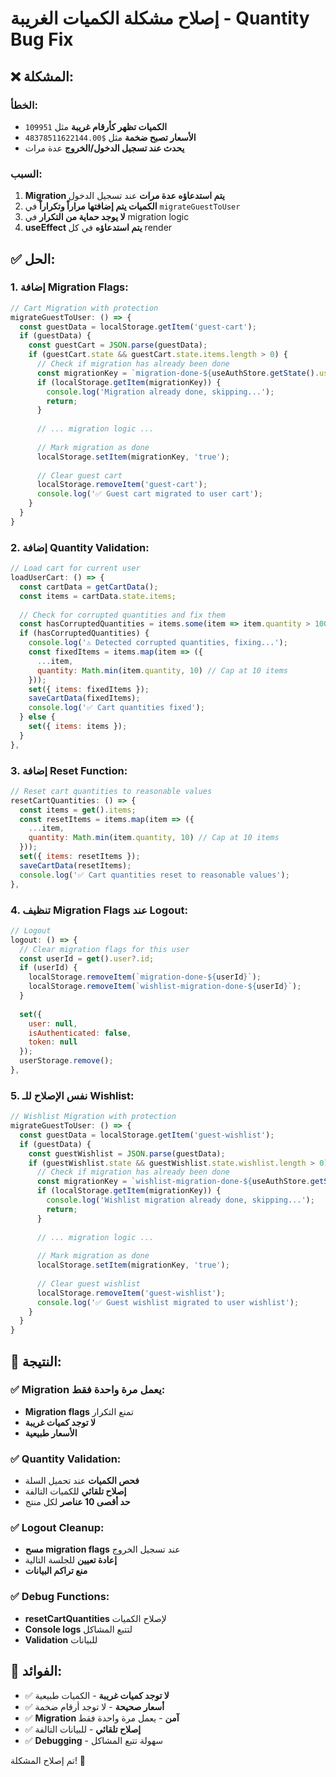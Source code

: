 # إصلاح مشكلة الكميات الغريبة - Quantity Bug Fix

## ❌ **المشكلة:**

### **الخطأ:**
- **الكميات تظهر كأرقام غريبة** مثل `109951`
- **الأسعار تصبح ضخمة** مثل `$48378511622144.00`
- **يحدث عند تسجيل الدخول/الخروج** عدة مرات

### **السبب:**
1. **Migration يتم استدعاؤه عدة مرات** عند تسجيل الدخول
2. **الكميات يتم إضافتها مراراً وتكراراً** في `migrateGuestToUser`
3. **لا يوجد حماية من التكرار** في migration logic
4. **useEffect يتم استدعاؤه** في كل render

## ✅ **الحل:**

### **1. إضافة Migration Flags:**
```javascript
// Cart Migration with protection
migrateGuestToUser: () => {
  const guestData = localStorage.getItem('guest-cart');
  if (guestData) {
    const guestCart = JSON.parse(guestData);
    if (guestCart.state && guestCart.state.items.length > 0) {
      // Check if migration has already been done
      const migrationKey = `migration-done-${useAuthStore.getState().user?.id}`;
      if (localStorage.getItem(migrationKey)) {
        console.log('Migration already done, skipping...');
        return;
      }
      
      // ... migration logic ...
      
      // Mark migration as done
      localStorage.setItem(migrationKey, 'true');
      
      // Clear guest cart
      localStorage.removeItem('guest-cart');
      console.log('✅ Guest cart migrated to user cart');
    }
  }
}
```

### **2. إضافة Quantity Validation:**
```javascript
// Load cart for current user
loadUserCart: () => {
  const cartData = getCartData();
  const items = cartData.state.items;
  
  // Check for corrupted quantities and fix them
  const hasCorruptedQuantities = items.some(item => item.quantity > 100);
  if (hasCorruptedQuantities) {
    console.log('⚠️ Detected corrupted quantities, fixing...');
    const fixedItems = items.map(item => ({
      ...item,
      quantity: Math.min(item.quantity, 10) // Cap at 10 items
    }));
    set({ items: fixedItems });
    saveCartData(fixedItems);
    console.log('✅ Cart quantities fixed');
  } else {
    set({ items: items });
  }
},
```

### **3. إضافة Reset Function:**
```javascript
// Reset cart quantities to reasonable values
resetCartQuantities: () => {
  const items = get().items;
  const resetItems = items.map(item => ({
    ...item,
    quantity: Math.min(item.quantity, 10) // Cap at 10 items
  }));
  set({ items: resetItems });
  saveCartData(resetItems);
  console.log('✅ Cart quantities reset to reasonable values');
},
```

### **4. تنظيف Migration Flags عند Logout:**
```javascript
// Logout
logout: () => {
  // Clear migration flags for this user
  const userId = get().user?.id;
  if (userId) {
    localStorage.removeItem(`migration-done-${userId}`);
    localStorage.removeItem(`wishlist-migration-done-${userId}`);
  }
  
  set({
    user: null,
    isAuthenticated: false,
    token: null
  });
  userStorage.remove();
},
```

### **5. نفس الإصلاح للـ Wishlist:**
```javascript
// Wishlist Migration with protection
migrateGuestToUser: () => {
  const guestData = localStorage.getItem('guest-wishlist');
  if (guestData) {
    const guestWishlist = JSON.parse(guestData);
    if (guestWishlist.state && guestWishlist.state.wishlist.length > 0) {
      // Check if migration has already been done
      const migrationKey = `wishlist-migration-done-${useAuthStore.getState().user?.id}`;
      if (localStorage.getItem(migrationKey)) {
        console.log('Wishlist migration already done, skipping...');
        return;
      }
      
      // ... migration logic ...
      
      // Mark migration as done
      localStorage.setItem(migrationKey, 'true');
      
      // Clear guest wishlist
      localStorage.removeItem('guest-wishlist');
      console.log('✅ Guest wishlist migrated to user wishlist');
    }
  }
}
```

## 🎯 **النتيجة:**

### **✅ Migration يعمل مرة واحدة فقط:**
- **Migration flags** تمنع التكرار
- **لا توجد كميات غريبة**
- **الأسعار طبيعية**

### **✅ Quantity Validation:**
- **فحص الكميات** عند تحميل السلة
- **إصلاح تلقائي** للكميات التالفة
- **حد أقصى 10 عناصر** لكل منتج

### **✅ Logout Cleanup:**
- **مسح migration flags** عند تسجيل الخروج
- **إعادة تعيين** للجلسة التالية
- **منع تراكم البيانات**

### **✅ Debug Functions:**
- **resetCartQuantities** لإصلاح الكميات
- **Console logs** لتتبع المشاكل
- **Validation** للبيانات

## 🚀 **الفوائد:**

- ✅ **لا توجد كميات غريبة** - الكميات طبيعية
- ✅ **أسعار صحيحة** - لا توجد أرقام ضخمة
- ✅ **Migration آمن** - يعمل مرة واحدة فقط
- ✅ **إصلاح تلقائي** - للبيانات التالفة
- ✅ **Debugging** - سهولة تتبع المشاكل

تم إصلاح المشكلة! 🎉

